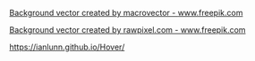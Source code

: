 <a href='https://www.freepik.com/vectors/background'>Background vector created by macrovector - www.freepik.com</a>

<a href='https://www.freepik.com/vectors/background'>Background vector created by rawpixel.com - www.freepik.com</a>


https://ianlunn.github.io/Hover/